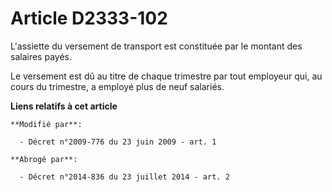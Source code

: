 # Article D2333-102

L'assiette du versement de transport est constituée par le montant des salaires payés. 

Le versement est dû au titre de chaque trimestre par tout employeur qui, au cours du trimestre, a employé plus de neuf
salariés.

**Liens relatifs à cet article**

	**Modifié par**:

	  - Décret n°2009-776 du 23 juin 2009 - art. 1

	**Abrogé par**:

	  - Décret n°2014-836 du 23 juillet 2014 - art. 2
